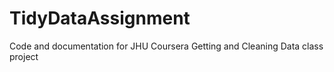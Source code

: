 # TidyDataAssignment
Code and documentation for JHU Coursera Getting and Cleaning Data class project
